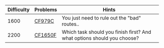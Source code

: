 | Difficulty | Problems | Hints |
| -------- | -------- | -------- |
| 1600 | [CF979C](https://codeforces.com/problemset/problem/979/C) | You just need to rule out the "bad" routes.. |
| 2200 | [CF1650F](https://codeforces.com/problemset/problem/1650/F) | Which task should you finish first? And what options should you choose? |